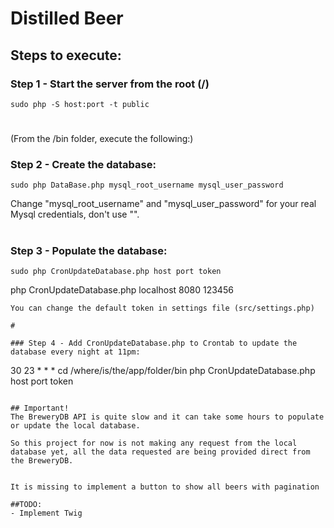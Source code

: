 # Distilled Beer

## Steps to execute:

### Step 1 - Start the server from the root (/)
```
sudo php -S host:port -t public
```
#
(From the /bin folder, execute the following:)

### Step 2 - Create the database:
```
sudo php DataBase.php mysql_root_username mysql_user_password
```
Change "mysql_root_username" and "mysql_user_password" for your real Mysql credentials, don't use "".
#

### Step 3 - Populate the database:
```
sudo php CronUpdateDatabase.php host port token
```
php CronUpdateDatabase.php localhost 8080 123456
```
You can change the default token in settings file (src/settings.php)

#

### Step 4 - Add CronUpdateDatabase.php to Crontab to update the database every night at 11pm: 
```
30 23 * * * cd /where/is/the/app/folder/bin php CronUpdateDatabase.php host port token
```

## Important!
The BreweryDB API is quite slow and it can take some hours to populate or update the local database.

So this project for now is not making any request from the local database yet, all the data requested are being provided direct from the BreweryDB.


It is missing to implement a button to show all beers with pagination

##TODO:
- Implement Twig


